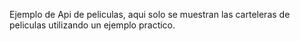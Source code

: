 Ejemplo de Api de peliculas, aqui solo se muestran las carteleras de peliculas utilizando un ejemplo practico.
 

